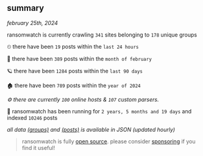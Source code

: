 
## summary
_february 25th, 2024_

ransomwatch is currently crawling `341` sites belonging to `178` unique groups

⏲ there have been `19` posts within the `last 24 hours`

🦈 there have been `389` posts within the `month of february`

🪐 there have been `1284` posts within the `last 90 days`

🏚 there have been `789` posts within the `year of 2024`

_⚙️ there are currently `100` online hosts & `107` custom parsers._

🦕 ransomwatch has been running for `2 years, 5 months and 19 days` and indexed `10246` posts

_all data  [(groups)](http://ransomwhat.telemetry.ltd/groups) and [(posts)](http://ransomwhat.telemetry.ltd/posts) is available in JSON (updated hourly)_

> ransomwatch is fully [open source](https://github.com/joshhighet/ransomwatch#ransomwatch--). please consider [sponsoring](https://github.com/sponsors/joshhighet) if you find it useful!
